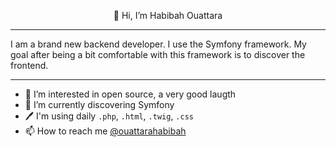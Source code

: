 <p align="center"> 👋 Hi, I’m Habibah Ouattara<p>

---

I am a brand new backend developer. I use the Symfony framework. My goal after being a bit comfortable with this framework is to discover the frontend.

---


- 👀 I’m interested in open source, a very good laugth
- 🌱 I’m currently discovering Symfony
- :pen: I'm using daily ```.php```, ```.html```, ```.twig```, ```.css```
- 📫 How to reach me [@ouattarahabibah](https://twitter.com/ouattarahabibah)
